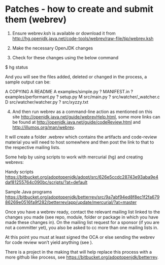 # Patches - how to create and submit them (webrev)

1) Ensure webrev.ksh is available or download it from http://hg.openjdk.java.net/code-tools/webrev/raw-file/tip/webrev.ksh

2) Make the necessary OpenJDK changes

3) Check for these changes using the below command

$ hg status

And you will see the files added, deleted or changed in the process, a sample output can be:

A COPYING
A README
A examples/simple.py
? MANIFEST.in
? examples/performant.py
? setup.py
M src/main.py
? src/watcher/_watcher.c
D src/watcher/watcher.py
? src/xyzzy.txt

4) And then run webrev as a command-line action as mentioned on this site http://openjdk.java.net/guide/webrevHelp.html, some more links can be found at 
http://openjdk.java.net/guide/codeReview.html and http://illumos.org/man/webrev.

It will create a folder .webrev which contains the artifacts and code-review material you will need to host somewhere and then post the link to that to the respective mailing lists.

Some help by using scripts to work with mercurial (hg) and creating webrevs:

Handy scripts https://bitbucket.org/adoptopenjdk/adopt/src/626e5ccdc28743e93aba9e4daf81255764c090bc/scripts/?at=default

Sample Java programs
https://bitbucket.org/adoptopenjdk/betterrev/src/9a7abf94ed8f8ec1f2fa67986269e0516fa9f282/betterrev/app/update/mercurial/?at=master

Once you have a webrev ready, contact the relevant mailing list linked to the changes you made (see repo, module, folder or package in which you have made these changes in). On the mailing list request for a sponsor (if you are not a committer yet), you also be asked to cc more than one mailing lists in.

At this point you must at least signed the OCA or else sending the webrev for code review won’t yield anything (see ).

There is a project in the making that will help replace this process with a more github like process, see https://bitbucket.org/adoptopenjdk/betterrev.